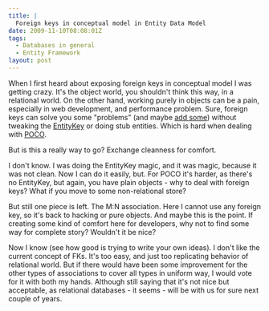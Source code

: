 ```yaml
---
title: |
  Foreign keys in conceptual model in Entity Data Model
date: 2009-11-10T08:08:01Z
tags:
  - Databases in general
  - Entity Framework
layout: post
---
```

When I first heard about exposing foreign keys in conceptual model I was getting crazy. It's the object world, you shouldn't think this way, in a relational world. On the other hand, working purely in objects can be a pain, especially in web development, and performance problem. Sure, foreign keys can solve you some "problems" (and maybe [add some][1]) without tweaking the [EntityKey][2] or doing stub entities. Which is hard when dealing with [POCO][3].

But is this a really way to go? Exchange cleanness for comfort.

I don't know. I was doing the EntityKey magic, and it was magic, because it was not clean. Now I can do it easily, but. For POCO it's harder, as there's no EntityKey, but again, you have plain objects - why to deal with foreign keys? What if you move to some non-relational store?

But still one piece is left. The M:N association. Here I cannot use any foreign key, so it's back to hacking or pure objects. And maybe this is the point. If creating some kind of comfort here for developers, why not to find some way for complete story? Wouldn't it be nice?

Now I know (see how good is trying to write your own ideas). I don't like the current concept of FKs. It's too easy, and just too replicating behavior of relational world. But if there would have been some improvement for the other types of associations to cover all types in uniform way, I would vote for it with both my hands. Although still saying that it's not nice but acceptable, as relational databases - it seems - will be with us for sure next couple of years.

[1]: http://blogs.msdn.com/alexj/archive/2009/11/01/tip-39-how-to-set-overlapping-fks-ef-4-0-only.aspx
[2]: http://msdn.microsoft.com/en-us/library/system.data.entitykey.aspx
[3]: http://en.wikipedia.org/wiki/Plain_Old_CLR_Object